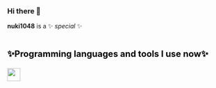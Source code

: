 ### Hi there 👋

**nuki1048** is a ✨ _special_ ✨

#

<h2 style='color: #000; font-weight: 700; font-size: 20px; line-height: 32px;'>✨Programming languages and tools I use now✨</h2>
<div class='languages_and_tools'>
   <img width='30px' src="https://cdn.jsdelivr.net/gh/devicons/devicon/icons/react/react-original.svg" />
          
</div>
